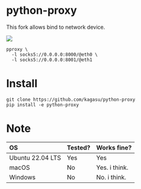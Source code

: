 # python-proxy
This fork allows bind to network device. 

<picture>
  <source media="(prefers-color-scheme: dark)" srcset="https://user-images.githubusercontent.com/1202244/218605530-82e96479-01a3-4371-89a7-656b874a508e.svg">
  <source media="(prefers-color-scheme: light)" srcset="https://user-images.githubusercontent.com/1202244/218605535-7759398c-ccd5-4b61-8a7e-46d128ced1dd.svg">
  <img src="https://user-images.githubusercontent.com/1202244/218605535-7759398c-ccd5-4b61-8a7e-46d128ced1dd.svg">
</picture>

```
pproxy \
  -l socks5://0.0.0.0:8000/@eth0 \
  -l socks5://0.0.0.0:8001/@eth1
```

# Install
```
git clone https://github.com/kagasu/python-proxy
pip install -e python-proxy
```

# Note
|OS|Tested?|Works fine?|
|:--|:--|:--|
|Ubuntu 22.04 LTS|Yes|Yes|
|macOS|No|Yes. i think.|
|Windows|No|No. i think.|
